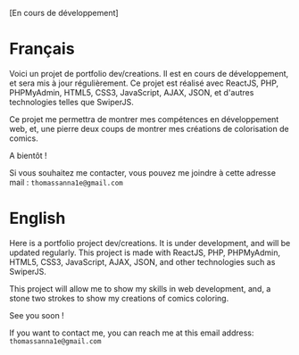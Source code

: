 [En cours de développement]

# Français

Voici un projet de portfolio dev/creations. 
Il est en cours de développement, et sera mis à jour régulièrement.
Ce projet est réalisé avec ReactJS, PHP, PHPMyAdmin, HTML5, CSS3, JavaScript, AJAX, JSON, et d'autres technologies telles que SwiperJS.

Ce projet me permettra de montrer mes compétences en développement web, et, une pierre deux coups de montrer mes créations de colorisation de comics.

A bientôt !

Si vous souhaitez me contacter, vous pouvez me joindre à cette adresse mail : `thomassanna1e@gmail.com`

# English 

Here is a portfolio project dev/creations.
It is under development, and will be updated regularly.
This project is made with ReactJS, PHP, PHPMyAdmin, HTML5, CSS3, JavaScript, AJAX, JSON, and other technologies such as SwiperJS.

This project will allow me to show my skills in web development, and, a stone two strokes to show my creations of comics coloring.

See you soon !

If you want to contact me, you can reach me at this email address: `thomassanna1e@gmail.com`